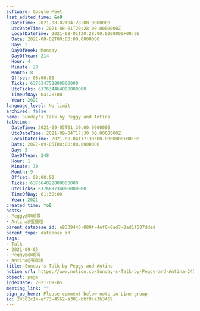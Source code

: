 ```yaml
---
software: Google Meet
last_edited_time: &o0
  DateTime: 2021-08-02T04:28:00.0000000
  UtcDateTime: 2021-08-01T20:28:00.0000000Z
  LocalDateTime: 2021-08-01T20:28:00.0000000+00:00
  Date: 2021-08-02T00:00:00.0000000
  Day: 2
  DayOfWeek: Monday
  DayOfYear: 214
  Hour: 4
  Minute: 28
  Month: 8
  Offset: 08:00:00
  Ticks: 637634752800000000
  UtcTicks: 637634464800000000
  TimeOfDay: 04:28:00
  Year: 2021
language_level: No limit
archived: false
name: Sunday's Talk by Peggy and Antina
talktime:
  DateTime: 2021-09-05T01:30:00.0000000
  UtcDateTime: 2021-09-04T17:30:00.0000000Z
  LocalDateTime: 2021-09-04T17:30:00.0000000+00:00
  Date: 2021-09-05T00:00:00.0000000
  Day: 5
  DayOfYear: 248
  Hour: 1
  Minute: 30
  Month: 9
  Offset: 08:00:00
  Ticks: 637664022000000000
  UtcTicks: 637663734000000000
  TimeOfDay: 01:30:00
  Year: 2021
created_time: *o0
hosts:
- Peggy@李明霈
- Antina@張庭瑄
parent_database_id: e9339446-880f-4ef0-8ad7-8ad1f507dded
parent_type: database_id
tags:
- Talk
- 2021-09-05
- Peggy@李明霈
- Antina@張庭瑄
title: Sunday's Talk by Peggy and Antina
notion_url: https://www.notion.so/Sunday-s-Talk-by-Peggy-and-Antina-24562c14ef734562a381bbf9ca3b3469
object: page
indexDate: 2021-09-05
meeting_link: ""
sign_up_here: Please comment below note in Line group
id: 24562c14-ef73-4562-a381-bbf9ca3b3469
---
```







